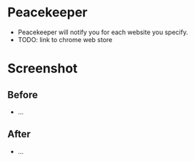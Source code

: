 # Peacekeeper
- Peacekeeper will notify you for each website you specify.
- TODO: link to chrome web store

# Screenshot
## Before
- ...
## After
- ...
